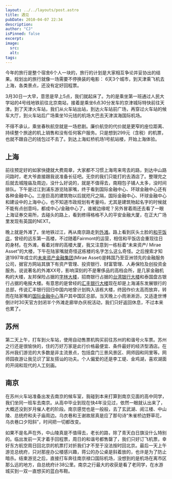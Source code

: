 ```yaml
---
layout: ../../layouts/post.astro
title: 遇见
pubDate: 2010-04-07 22:34
description: 
author: "CJ"
isPinned: false
excerpt: 
image:
  src:
  alt:
tags: 
---
```

今年的旅行是整个宿舍6个人一块的，旅行的计划是大家相互争论并妥协出的结果。规划出的旅行就像一场需要不停换装的电影： 6天3个城市，到天津乘飞机去上海，各类景点，还没有定好回程票。

3月30日一大早，意思是早上5点，我们就起床了。为的是乘坐第一班通过人民大学站的4号线地铁前往北京南站，接着是乘坐6点30分发车的京津城际特快前往天津。到了天津火车站，我们从火车站出站，到达火车站前广场，再穿过火车站的候车大厅，到火车站后广场乘坐10元钱的机场大巴去天津滨海国际机场。

不得不承认，乘坐春秋航空就是一场悲剧。廉价航空的代价就是更窄的座位距离、持续整个旅途的机上销售和没有任何客户服务。只是想到299元（含税）的机票，也就不跟自己的钱包过不去了。到达上海虹桥机场1号航站楼，开始上海体验。

## 上海

前往预定好的如家快捷就大费周章，大家都不习惯上海弯来弯去的路，到达中山路问路时，老大爷直接跟我说准备长征吧。无奈的我们只能打的去酒店了。整理完之后就去城隍庙及周边，没什么好说的，就是不值得去，南翔包子铺人太多，没时间排队。下午是过江到浦东游览陆家嘴，终于看到国际金融中心、环球金融中心还有各种金融中心。三座巨高的建筑物以后就咫尺之隔，国际金融中心、环球金融中心和建设中的上海中心，也不知道市政规划有考量吗，尤其是建筑物起名字的时候就不能有点创意吗，都成中心/金融中心了，谁被边缘呢？另外冒着雨还去看了一眼上海证券交易所，去碰头的路上，看到修得格格不入的平安金融大厦，在正大广场里发现有英国的NEXT。

晚上就是外滩了。坐地铁过江，再从南京路走到[外滩](https://zh.wikipedia.org/zh-cn/外滩)。路上看到灰头土脸的[和平饭店](https://www.fairmont.com/peacehotel)，曾经的远东第一高楼，不过随着Fairmont的运营，相信和平饭店会重现往日的身材。在外滩，看着对岸的高楼大厦，我又注意到一栋标着“未来资产/ Mirae Asset”的大楼，下午在陆家嘴就奇怪这栋楼的名字怎么这么奇怪。之后搜索才知道1997年成立的[未来资产金融集团](https://www.miraeasset.com/)(Mirae Asset)是韩国乃至亚洲领先的金融服务公司，据官方网站其旗下有资产管理、投资银行、财富管理、人寿保险及创投资金服务。说说著名的外滩XX号，影响深刻的不是奢侈品的高档会所，是几家金融机构的大楼，友邦保险占据的[字林大楼](https://zh.wikipedia.org/zh-cn/%E5%AD%97%E6%9E%97%E5%A4%A7%E6%A5%BC)，招商银行占据的[台湾银行大楼](https://zh.wikipedia.org/zh-cn/%E5%8F%B0%E6%B9%BE%E9%93%B6%E8%A1%8C%E5%A4%A7%E6%A5%BC_%28%E5%A4%96%E6%BB%A9%29)和泰国盘古银行占据的电报大楼。有意思的是曾经的[汇丰银行大楼](https://zh.wikipedia.org/zh-cn/%E6%B1%87%E4%B8%B0%E9%93%B6%E8%A1%8C%E5%A4%A7%E6%A5%BC_%28%E5%A4%96%E6%BB%A9%29)现在却是上海浦东发展银行的总部，传说汇丰银行回归中国内地曾计划购入该栋大楼，终因作价太高而放弃，转而在陆家嘴的[国际金融中心](https://www.shanghaiifc.com.cn/)落户其中国区总部。当天晚上小雨淅淅沥，又适逢世博倒计时30天官方封闭半个外滩走廊举办庆祝活动，我们只好返回休息，不过本来也累了。

## 苏州

第二天上午，打车到火车站，使用自动售票机购买前往苏州的和谐号火车票。苏州之行还是很愉快的，住的万好万家是此行价格最便宜、条件最好的经济型酒店。在苏州我们游览的大多数是非主流景点，包括盘门三景风景区、网师园和同里等。网师园夜游让我见识了室友搭讪的功夫。个人偏爱的还是李工堤、金鸡湖，喜欢湖面的开阔和现代的人工刻画。

## 南京

在苏州火车站准备出发去南京的候车室，我碰到本来打算到南京见面的高中同学，我们坐同一班车去南京。从高中毕业到现在快4年没见过，依然一眼就认出来了，大概还没到岁月催人老的阶段。南京感觉也是一般般，去了玄武湖、阅江楼、中山陵、总统府和夫子庙周边。乌衣巷和王谢故居真是应了那句诗“朱雀桥边野草花，乌衣巷口夕阳斜”，时间把一切都改变。

如果不是名声在外，中山陵真是不值得去，老长的路，除了青天白日旗没什么特别的。临出发前一天才着手回程票，周日的和谐号都售罄了，我们只好订飞机票，幸好东方航空周日回北京的机票打对折我们才不至于没法按时回北京。最后一天上午游览总统府，只对那座办公楼感兴趣，蒋公的办公桌是斜着放的，也许是为了防止暗杀。结束游览之后，直接打车奔往南京禄口国际机场，没想到的是机场在离市区那么远的地方，自总统府计38公里。南京之行最大的收获是看了老同学，在水游城买到一双一直想买的蓝白布鞋。
